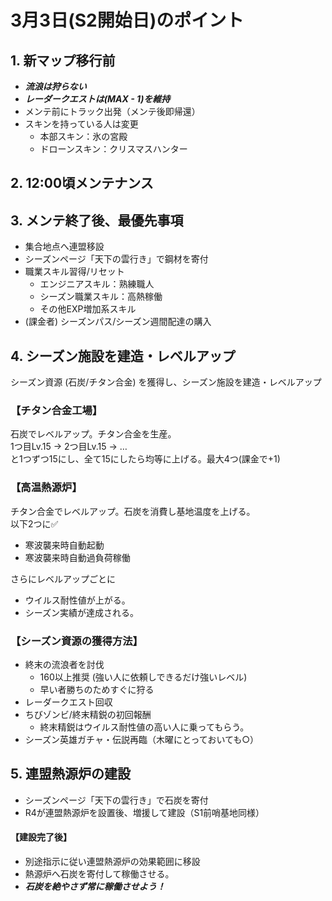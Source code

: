 # 3月3日(S2開始日)のポイント

## 1. 新マップ移行前
- ***流浪は狩らない***
- ***レーダークエストは(MAX - 1)を維持***
- メンテ前にトラック出発（メンテ後即帰還）
- スキンを持っている人は変更
    - 本部スキン：氷の宮殿
    - ドローンスキン：クリスマスハンター

## 2. 12:00頃メンテナンス

## 3. メンテ終了後、最優先事項
- 集合地点へ連盟移設
- シーズンページ「天下の雲行き」で鋼材を寄付
- 職業スキル習得/リセット
    - エンジニアスキル：熟練職人
    - シーズン職業スキル：高熱稼働
    - その他EXP増加系スキル
- (課金者) シーズンパス/シーズン週間配達の購入

## 4. シーズン施設を建造・レベルアップ
シーズン資源 (石炭/チタン合金) を獲得し、シーズン施設を建造・レベルアップ  

### 【チタン合金工場】
石炭でレベルアップ。チタン合金を生産。  
 1つ目Lv.15 → 2つ目Lv.15 → …  
と1つずつ15にし、全て15にしたら均等に上げる。最大4つ(課金で+1)  

### 【高温熱源炉】
チタン合金でレベルアップ。石炭を消費し基地温度を上げる。  
以下2つに✅  
- 寒波襲来時自動起動
- 寒波襲来時自動過負荷稼働  

さらにレベルアップごとに  
- ウイルス耐性値が上がる。
- シーズン実績が達成される。

### 【シーズン資源の獲得方法】
- 終末の流浪者を討伐
    - 160以上推奨 (強い人に依頼しできるだけ強いレベル)
    - 早い者勝ちのためすぐに狩る
- レーダークエスト回収
- ちびゾンビ/終末精鋭の初回報酬
    - 終末精鋭はウイルス耐性値の高い人に乗ってもらう。
- シーズン英雄ガチャ・伝説再臨（木曜にとっておいても○）

## 5. 連盟熱源炉の建設
- シーズンページ「天下の雲行き」で石炭を寄付
- R4が連盟熱源炉を設置後、増援して建設（S1前哨基地同様）
#### 【建設完了後】
- 別途指示に従い連盟熱源炉の効果範囲に移設
- 熱源炉へ石炭を寄付して稼働させる。
- ***石炭を絶やさず常に稼働させよう！***
